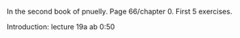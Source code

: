 In the second book of pnuelly.
Page 66/chapter 0. First 5 exercises.

Introduction: lecture 19a ab 0:50